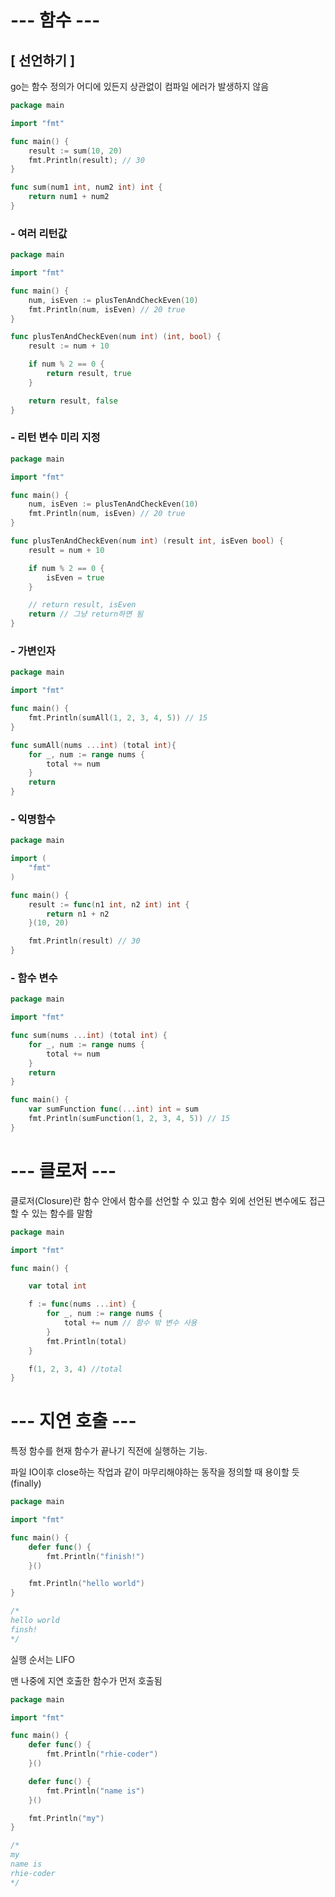 # --- 함수 ---

## [ 선언하기 ]

go는 함수 정의가 어디에 있든지 상관없이 컴파일 에러가 발생하지 않음

```go
package main

import "fmt"

func main() {
    result := sum(10, 20)
	fmt.Println(result); // 30
}

func sum(num1 int, num2 int) int {
    return num1 + num2
}
```

### - 여러 리턴값

```go
package main

import "fmt"

func main() {
	num, isEven := plusTenAndCheckEven(10)	
	fmt.Println(num, isEven) // 20 true	
}

func plusTenAndCheckEven(num int) (int, bool) {
	result := num + 10

	if num % 2 == 0 {
		return result, true
	}

	return result, false
}
```

### - 리턴 변수 미리 지정

```go
package main

import "fmt"

func main() {
	num, isEven := plusTenAndCheckEven(10)	
	fmt.Println(num, isEven) // 20 true	
}

func plusTenAndCheckEven(num int) (result int, isEven bool) {
	result = num + 10

	if num % 2 == 0 {
		isEven = true
	}

	// return result, isEven 
	return // 그냥 return하면 됨
}
```

### - 가변인자

```go
package main

import "fmt"

func main() {
	fmt.Println(sumAll(1, 2, 3, 4, 5)) // 15
}

func sumAll(nums ...int) (total int){
	for _, num := range nums {
		total += num
	}
	return
}
```

### - 익명함수


```go
package main

import (
	"fmt"
)

func main() {
	result := func(n1 int, n2 int) int {
		return n1 + n2
	}(10, 20)

	fmt.Println(result) // 30
}
```

### - 함수 변수

```go
package main

import "fmt"

func sum(nums ...int) (total int) {
	for _, num := range nums {
		total += num
	}
	return
}

func main() {
	var sumFunction func(...int) int = sum
	fmt.Println(sumFunction(1, 2, 3, 4, 5)) // 15
}
```

# --- 클로저 ---

클로저(Closure)란 함수 안에서 함수를 선언할 수 있고 함수 외에 선언된 변수에도 접근할 수 있는 함수를 말함

```go
package main

import "fmt"

func main() {

	var total int

	f := func(nums ...int) {
		for _, num := range nums {
			total += num // 함수 밖 변수 사용
		}
		fmt.Println(total)
	}

	f(1, 2, 3, 4) //total
}
```

# --- 지연 호출 ---

특정 함수를 현재 함수가 끝나기 직전에 실행하는 기능.

파일 IO이후 close하는 작업과 같이 마무리해야하는 동작을 정의할 때 용이할 듯(finally)

```go
package main

import "fmt"

func main() {
	defer func() {
		fmt.Println("finish!")
	}()

	fmt.Println("hello world")
}

/*
hello world
finsh!
*/
```

실행 순서는 LIFO

맨 나중에 지연 호출한 함수가 먼저 호출됨

```go
package main

import "fmt"

func main() {
	defer func() {
		fmt.Println("rhie-coder")
	}()

	defer func() {
		fmt.Println("name is")
	}()

	fmt.Println("my")
}

/*
my
name is
rhie-coder
*/
```